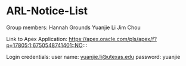 # ARL-Notice-List
Group members:
Hannah Grounds
Yuanjie Li
Jim Chou

Link to Apex Application:
https://apex.oracle.com/pls/apex/f?p=17805:1:6750548741401::NO:::

Login credentials:
user name: yuanjie.li@utexas.edu
password: yuanjie
